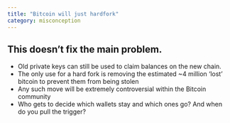 ```yaml
---
title: "Bitcoin will just hardfork"
category: misconception
---
```


## This doesn’t fix the main problem.

- Old private keys can still be used to claim balances on the new chain.
- The only use for a hard fork is removing the estimated ~4 million ‘lost’ bitcoin to prevent them from being stolen
- Any such move will be extremely controversial within the Bitcoin community
- Who gets to decide which wallets stay and which ones go? And when do you pull the trigger?